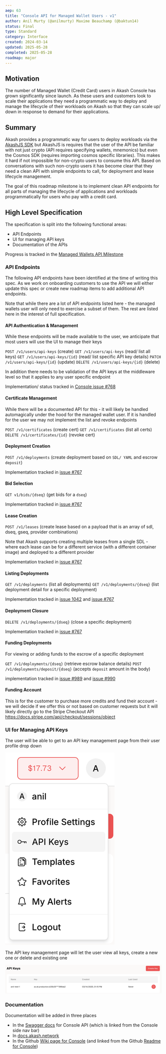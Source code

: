 ```yaml
---
aep: 63
title: "Console API for Managed Wallet Users - v1"
author: Anil Murty (@anilmurty) Maxime Beauchamp (@baktun14)
status: Final
type: Standard
category: Interface
created: 2024-03-14
updated: 2025-05-28
completed: 2025-05-28
roadmap: major
---
```



## Motivation

The number of Managed Wallet (Credit Card) users in Akash Console has grown significantly since launch. As these users and customers look to scale their applications they need a programmatic way to deploy and manage the lifecycle of their workloads on Akash so that they can scale up/ down in response to demand for their applications.

## Summary

Akash provides a programmatic way for users to deploy workloads via the [AkashJS SDK](https://github.com/akash-network/akashjs) but AkashJS is requires that the user of the API be familiar with not just crypto (API requires specifying wallets, mnemonics) but even the Cosmos SDK (requires importing cosmos specific libraries). This makes it hard if not impossible for non-crypto users to consume this API. Based on conversations with such non-crypto users it has become clear that they need a clean API with simple endpoints to call, for deployment and lease lifecycle management.

The goal of this roadmap milestone is to implement clean API endpoints for all parts of managing the lifecycle of applications and workloads programmatically for users who pay with a credit card.

## High Level Specification

The specification is split into the following functional areas:
- API Endpoints
- UI for managing API keys
- Documentation of the APIs

Progress is tracked in the [Managed Wallets API Milestone](https://github.com/akash-network/console/milestone/10)

### API Endpoints
The following API endpoints have been identified at the time of writing this spec. As we work on onboarding customers to use the API we will either update this spec or create new roadmap items to add additional API endpoints. 

Note that while there are a lot of API endpoints listed here - the managed wallets user will only need to exercise a subset of them. The rest are listed here in the interest of full specification.

#### API Authentication & Management

While these endpoints will be made available to the user, we anticipate that most users will use the UI to manage their keys

`POST /v1/users/api-keys` (create)
`GET /v1/users/api-keys` (read/ list all keys)
`GET /v1/users/api-keys/{id}` (read/ list specific API key details)
`PATCH /v1/users/api-keys/{id}` (update)
`DELETE /v1/users/api-keys/{id}` (delete)

In addition there needs to be validation of the API keys at the middleware level so that it applies to any user specific endpoint

Implementation/ status tracked in [Console issue #768](https://github.com/akash-network/console/issues/768)

#### Certificate Management

While there will be a documented API for this - it will likely be handled automagically under the hood for the managed wallet user. If it is handled for the user we may not implement the list and revoke endpoints

`POST /v1/certificates` (create cert)
`GET /v1/certificates` (list all certs)
`DELETE /v1/certificates/{id}` (revoke cert)

#### Deployment Creation

`POST /v1/deployments` (create deployment based on `SDL/ YAML` and escrow `deposit`)

Implementation tracked in [issue #767](https://github.com/akash-network/console/issues/767)

#### Bid Selection

`GET v1/bids/{dseq}` (get bids for a `dseq`)

Implementation tracked in [issue #767](https://github.com/akash-network/console/issues/767)

#### Lease Creation

`POST /v1/leases` (create lease based on a payload that is an array of sdl, dseq, gseq, provider combinations)

Note that Akash supports creating multiple leases from a single SDL - where each lease can be for a different service (with a different container image) and deployed to a different provider

Implementation tracked in [issue #767](https://github.com/akash-network/console/issues/767)

#### Listing Deployments

`GET /v1/deployments` (list all deployments)
`GET /v1/deployments/{dseq}` (list deployment detail for a specific deployment)

Implementation tracked in [issue 1042](https://github.com/akash-network/console/issues/1042)
and [issue #767](https://github.com/akash-network/console/issues/767)

#### Deployment Closure

`DELETE /v1/deployments/{dseq}` (close a specific deployment)

Implementation tracked in [issue #767](https://github.com/akash-network/console/issues/767)

#### Funding Deployments

For viewing or adding funds to the escrow of a specific deployment

`GET /v1/deployments/{dseq}` (retrieve escrow balance details)
`POST /v1/deployments/deposit/{dseq}` (accepts `deposit` amount in the body)

implementation tracked in [issue #989](https://github.com/akash-network/console/issues/989) and [issue #990](https://github.com/akash-network/console/issues/990)

#### Funding Account

This is for the customer to purchase more credits and fund their account - we will decide if we offer this or not based on customer requests but it will likely directly go to the Stripe Checkout API https://docs.stripe.com/api/checkout/sessions/object

### UI for Managing API Keys

The user will be able to get to an API key management page from their user profile drop down

![api-keys dropdown menu](api-keys-menu.png)

The API key management page will let the user view all keys, create a new one or delete and existing one

![api-keys management page](api-key-management.png)

### Documentation

Documentation will be added in three places

- In the [Swagger docs](https://console-api.akash.network/v1/swagger) for Console API (which is linked from the Console side nav bar)
- In [docs.akash.network](https://akash.network/docs/)
- In the Github [Wiki page for Console](https://github.com/akash-network/console/wiki) (and linked from the Github [Readme for Console](https://github.com/akash-network/console/blob/main/README.md))
